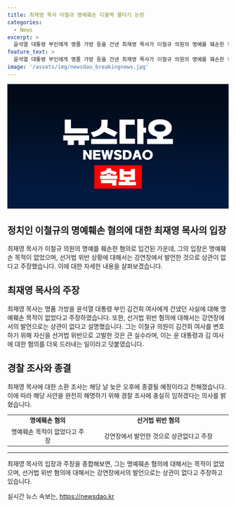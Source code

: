 ```yaml
---
title: 최재영 목사 이철규 명예훼손 디올백 물타기 논란
categories:
  - News
excerpt: >
  윤석열 대통령 부인에게 명품 가방 등을 건넨 최재영 목사가 이철규 의원의 명예를 훼손한 혐의로 입건되고, 선거법 위반 등 혐의로 경찰 조사를 받는다. 최 목사는 명예훼손 목적이 없었다고 주장하며, 김건희 여사에 대한 논란과 무관하다고 설명했다. 또한, 최재관 전 지역위원장을 옹호하며 선거운동을 한 혐의에 대해서도 해명했다. 이에 대한 경찰 조사는 이날 늦은 오후에 종료될 예정이다.
feature_text: >
  윤석열 대통령 부인에게 명품 가방 등을 건넨 최재영 목사가 이철규 의원의 명예를 훼손한 혐의로 입건되고, 선거법 위반 등 혐의로 경찰 조사를 받는다. 최 목사는 명예훼손 목적이 없었다고 주장하며, 김건희 여사에 대한 논란과 무관하다고 설명했다. 또한, 최재관 전 지역위원장을 옹호하며 선거운동을 한 혐의에 대해서도 해명했다. 이에 대한 경찰 조사는 이날 늦은 오후에 종료될 예정이다.
image: '/assets/img/newsdao_breakingnews.jpg'
---
```


<p><img src="/assets/img/newsdao_breakingnews.jpg" alt="pcversion 속보" /></p>

<h2 data-ke-size="size26">정치인 이철규의 명예훼손 혐의에 대한 최재영 목사의 입장</h2>

<p data-ke-size="size16">최재영 목사가 이철규 의원의 명예를 훼손한 혐의로 입건된 가운데, 그의 입장은 명예훼손 목적이 없었으며, 선거법 위반 상황에 대해서는 강연장에서 발언한 것으로 상관이 없다고 주장했습니다. 이에 대한 자세한 내용을 살펴보겠습니다.</p>

<h2 data-ke-size="size26">최재영 목사의 주장</h2>

<p data-ke-size="size16">최재영 목사는 명품 가방을 윤석열 대통령 부인 김건희 여사에게 건넸던 사실에 대해 명예훼손 목적이 없었다고 주장하였습니다. 또한, 선거법 위반 혐의에 대해서는 강연장에서의 발언으로는 상관이 없다고 설명했습니다. 그는 이철규 의원이 김건희 여사를 변호하기 위해 자신을 선거법 위반으로 고발한 것은 큰 실수라며, 이는 윤 대통령과 김 여사에 대한 혐의를 더욱 드러내는 일이라고 덧붙였습니다.</p>

<h2 data-ke-size="size26">경찰 조사와 종결</h2>

<p data-ke-size="size16">최재영 목사에 대한 소환 조사는 해당 날 늦은 오후에 종결될 예정이라고 전해졌습니다. 이에 따라 해당 사안을 완전히 해명하기 위해 경찰 조사에 충실히 임하겠다는 의사를 밝혔습니다.</p>

<table>
  <colgroup>
    <col width="189">
    <col width="330">
  </colgroup>
  <tbody>
    <tr>
      <td style="text-align: center; height: 17px;"><b>명예훼손 혐의</b></td>
      <td style="text-align: center; height: 17px;"><b>선거법 위반 혐의</b></td>
    </tr>
    <tr>
      <td style="text-align: center; height: 17px;">명예훼손 목적이 없었다고 주장</td>
      <td style="text-align: center; height: 17px;">강연장에서 발언한 것으로 상관없다고 주장</td>
    </tr>
  </tbody>
</table>

<hr>

<p data-ke-size="size16">최재영 목사의 입장과 주장을 종합해보면, 그는 명예훼손 혐의에 대해서는 목적이 없었으며, 선거법 위반 혐의에 대해서는 강연장에서의 발언으로는 상관이 없다고 주장하고 있습니다.</p>
실시간 뉴스 속보는, <a href="https://newsdao.kr" rel="dofollow">https://newsdao.kr</a>


